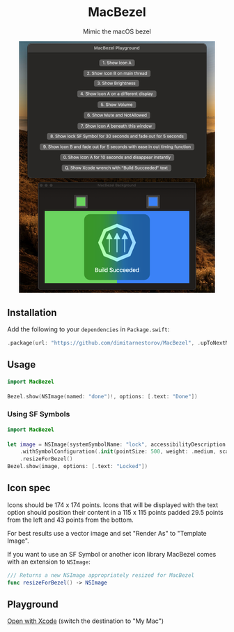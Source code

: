<h1 align="center">MacBezel</h1>

<p align="center">Mimic the macOS bezel</p>

<p align="center"><img src=".github/screenshot.png" alt="Screenshot" width="450"></p>

## Installation

Add the following to your `dependencies` in `Package.swift`:

```swift
.package(url: "https://github.com/dimitarnestorov/MacBezel", .upToNextMinor(from: "0.1.0")),
```

## Usage

```swift
import MacBezel

Bezel.show(NSImage(named: "done")!, options: [.text: "Done"])
```

### Using SF Symbols

```swift
import MacBezel

let image = NSImage(systemSymbolName: "lock", accessibilityDescription: nil)!
    .withSymbolConfiguration(.init(pointSize: 500, weight: .medium, scale: .large))!
    .resizeForBezel()
Bezel.show(image, options: [.text: "Locked"])
```

## Icon spec

Icons should be 174 x 174 points. Icons that will be displayed with the text option should position their content in a 115 x 115 points padded 29.5 points from the left and 43 points from the bottom.

For best results use a vector image and set "Render As" to "Template Image".

If you want to use an SF Symbol or another icon library MacBezel comes with an extension to `NSImage`:

```swift
/// Returns a new NSImage appropriately resized for MacBezel
func resizeForBezel() -> NSImage
```

## Playground

[Open with Xcode](https://open-with-xcode.vercel.app/?repo=https%3A%2F%2Fgithub.com%2Fdimitarnestorov%2FMacBezel) (switch the destination to "My Mac")
